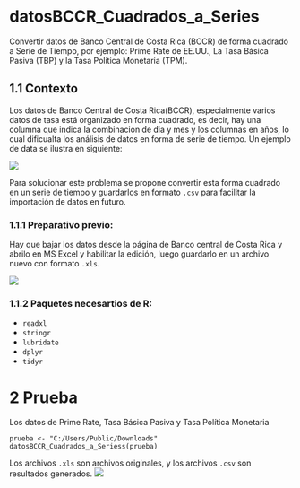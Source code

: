 # datosBCCR_Cuadrados_a_Series
Convertir datos de Banco Central de Costa Rica (BCCR) de forma cuadrado a Serie de Tiempo, por ejemplo: Prime Rate de EE.UU., La Tasa Básica Pasiva (TBP) y la Tasa Política Monetaria (TPM).


## 1.1 Contexto
Los datos de Banco Central de Costa Rica(BCCR), especialmente varios datos de tasa está organizado en forma cuadrado, es decir, hay una columna que indica la combinacion de dia y mes y los columnas en años, lo cual dificualta los análisis de datos en forma de serie de tiempo. Un ejemplo de data se ilustra en siguiente:

![](D:/Users/Liang/Documents/DevelopeCenter/MyCode_R/datosBCCR_Cuadrados_a_Series/EjemploProblema.png)

Para solucionar este problema se propone convertir esta forma cuadrado en un serie de tiempo y guardarlos en formato `.csv` para facilitar la importación de datos en futuro.

### 1.1.1 Preparativo previo:
Hay que bajar los datos desde la página de Banco central de Costa Rica y abrilo en MS Excel y habilitar la edición, luego guardarlo en un archivo nuevo con formato `.xls`.

![](D:/Users/Liang/Documents/DevelopeCenter/MyCode_R/datosBCCR_Cuadrados_a_Series/habilitarEdicion.png)

### 1.1.2 Paquetes necesartios de R:
* `readxl`
* `stringr`
* `lubridate`
* `dplyr`
* `tidyr`

# 2 Prueba
Los datos de Prime Rate, Tasa Básica Pasiva y Tasa Política Monetaria
```{r}
prueba <- "C:/Users/Public/Downloads"
datosBCCR_Cuadrados_a_Seriess(prueba)
```

Los archivos `.xls` son archivos originales, y los archivos `.csv` son resultados generados.
![](D:/Users/Liang/Documents/DevelopeCenter/MyCode_R/datosBCCR_Cuadrados_a_Series/Prueba3.png)


